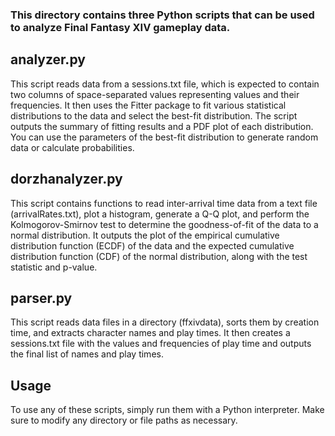 ### This directory contains three Python scripts that can be used to analyze Final Fantasy XIV gameplay data.

## analyzer.py
This script reads data from a sessions.txt file, which is expected to contain two columns of space-separated values representing values and their frequencies. It then uses the Fitter package to fit various statistical distributions to the data and select the best-fit distribution. The script outputs the summary of fitting results and a PDF plot of each distribution. You can use the parameters of the best-fit distribution to generate random data or calculate probabilities.

## dorzhanalyzer.py
This script contains functions to read inter-arrival time data from a text file (arrivalRates.txt), plot a histogram, generate a Q-Q plot, and perform the Kolmogorov-Smirnov test to determine the goodness-of-fit of the data to a normal distribution. It outputs the plot of the empirical cumulative distribution function (ECDF) of the data and the expected cumulative distribution function (CDF) of the normal distribution, along with the test statistic and p-value.

## parser.py
This script reads data files in a directory (ffxivdata), sorts them by creation time, and extracts character names and play times. It then creates a sessions.txt file with the values and frequencies of play time and outputs the final list of names and play times.

## Usage
To use any of these scripts, simply run them with a Python interpreter. Make sure to modify any directory or file paths as necessary.

